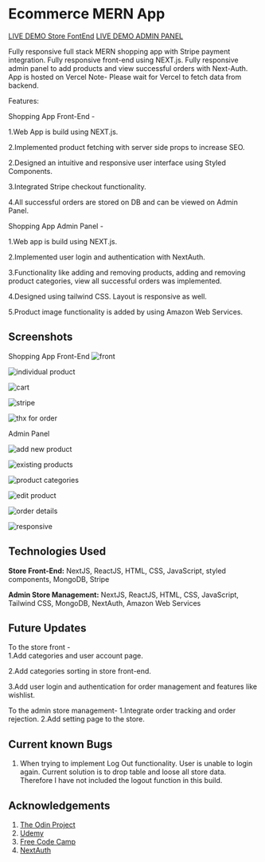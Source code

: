 ﻿# Ecommerce MERN App

 [LIVE DEMO Store FontEnd](https://ecommerce-mern-app-mqcs.vercel.app/)
 [LIVE DEMO ADMIN PANEL](https://ecommerce-mern-app-pearl.vercel.app/)

                   

Fully responsive full stack MERN shopping app with Stripe payment integration. Fully responsive front-end using NEXT.js. Fully responsive admin panel to add products and view successful orders with Next-Auth. App is hosted on Vercel
Note- Please wait for Vercel to fetch data from backend.

Features:

Shopping App Front-End -
<br>

1.Web App is build using NEXT.js.

2.Implemented product fetching with server side props to increase SEO.

2.Designed an intuitive and responsive user interface using Styled Components.

3.Integrated Stripe checkout functionality.

4.All successful orders are stored on DB and can be viewed on Admin Panel.

Shopping App Admin Panel -
<br>

1.Web app is build using NEXT.js.

2.Implemented user login and authentication with NextAuth.

3.Functionality like adding and removing products, adding and removing product categories, view all successful orders was implemented.

4.Designed using tailwind CSS. Layout is responsive as well.

5.Product image functionality is added by using Amazon Web Services.



## Screenshots

Shopping App Front-End
![front](https://github.com/Tarun-Sachan/mern-whatsapp-api/assets/117214735/6f19e943-65ba-44f9-b89f-b40570d1a9fa)


![individual product](https://github.com/Tarun-Sachan/mern-whatsapp-api/assets/117214735/0efd2e64-05f6-4d97-bf89-0a99666860f9)

![cart](https://github.com/Tarun-Sachan/mern-whatsapp-api/assets/117214735/42b527c3-4469-4912-b92d-3e5a74888841)


![stripe](https://github.com/Tarun-Sachan/mern-whatsapp-api/assets/117214735/0d09d9c3-a645-4988-ac8c-7cd63ed9a4b3)

![thx for order](https://github.com/Tarun-Sachan/mern-whatsapp-api/assets/117214735/9508f97d-55a6-467e-a0d4-4178f6aac372)


Admin Panel

![add new product](https://github.com/Tarun-Sachan/mern-whatsapp-api/assets/117214735/28121417-6af5-4bea-b585-fa3aa3cf6c06)

![existing products](https://github.com/Tarun-Sachan/mern-whatsapp-api/assets/117214735/9192a28f-dd91-46f5-95db-c7a1d44eb663)

![product categories](https://github.com/Tarun-Sachan/mern-whatsapp-api/assets/117214735/e9380f03-9f5e-4111-9399-214f1591ec6d)

![edit product](https://github.com/Tarun-Sachan/mern-whatsapp-api/assets/117214735/41793798-3099-43e9-b8f8-09e3878f3540)

![order details](https://github.com/Tarun-Sachan/mern-whatsapp-api/assets/117214735/4ce3ef30-ff69-408a-a1ac-f453102b2bcb)

![responsive](https://github.com/Tarun-Sachan/mern-whatsapp-api/assets/117214735/6f7daf3e-38b1-4181-b1a1-32991716b879)


## Technologies Used

**Store Front-End:** NextJS, ReactJS, HTML, CSS, JavaScript, styled components, MongoDB, Stripe

**Admin Store Management:** NextJS, ReactJS, HTML, CSS, JavaScript, Tailwind CSS, MongoDB, NextAuth, Amazon Web Services


## Future Updates

To the store front -
<br>
1.Add categories and user account page.

2.Add categories sorting in store front-end.

3.Add user login and authentication for order management and features like wishlist.

To the admin store management-
1.Integrate order tracking and order rejection.
2.Add setting page to the store.


## Current known Bugs

1. When trying to implement Log Out functionality. User is unable to login again. Current solution is to drop table and loose all store data. Therefore I have not included the logout function in this build.

## Acknowledgements

 1. [The Odin Project](https://www.theodinproject.com/paths/full-stack-javascript/courses/intermediate-html-and-css)
 2. [Udemy](https://www.udemy.com/course/react-the-complete-guide-incl-redux/)
 3. [Free Code Camp](https://www.youtube.com/@freecodecamp)
 4. [NextAuth](https://next-auth.js.org/getting-started/introduction)






